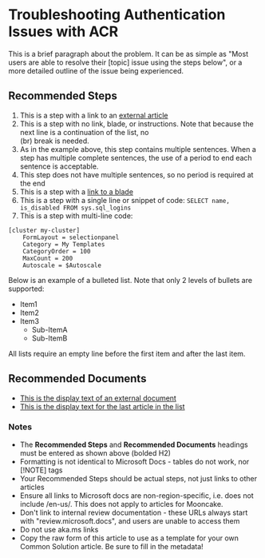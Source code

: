 <properties
  pagetitle="Troubleshooting Authentication Issues with ACR"
  service="microsoft.containerregistry"
  resource="registries"
  ms.author="memladen"
  selfhelptype="Generic"
  supporttopicids="32742822,32742824,32680705,32680708,32680711,32680715,32742835"
  productpesids="16213"
  cloudenvironments="public, fairfax, mooncake, blackforest, ussec, usnat"
  articleid="66b89039-a56b-41d6-846e-458a8a2759df"
  ownershipid="ContainerRegistry_Runtime" />
# Troubleshooting Authentication Issues with ACR

This is a brief paragraph about the problem.  It can be as simple as "Most users are able to resolve their [topic] issue using the steps below", or a more detailed outline of the issue being experienced.

## **Recommended Steps**

1. This is a step with a link to an [external article](https://)
2. This is a step with no link, blade, or instructions. Note that because the next line is a continuation of the list, no <br> (br) break is needed.
3. As in the example above, this step contains multiple sentences. When a step has multiple complete sentences, the use of a period to end each sentence is acceptable.
4. This step does not have multiple sentences, so no period is required at the end
5. This is a step with a [link to a blade](data-blade:extensionName.bladeName.nameOfInputParam.valueOfInputParam)
6. This is a step with a single line or snippet of code: `SELECT name, is_disabled FROM sys.sql_logins`
7. This is a step with multi-line code:

```
[cluster my-cluster]
    FormLayout = selectionpanel
    Category = My Templates
    CategoryOrder = 100
    MaxCount = 200
    Autoscale = $Autoscale
```

Below is an example of a bulleted list. Note that only 2 levels of bullets are supported:

* Item1
* Item2
* Item3
	* Sub-ItemA
	* Sub-ItemB

All lists require an empty line before the first item and after the last item.

## **Recommended Documents**

* [This is the display text of an external document](https://)
* [This is the display text for the last article in the list](http://)

### Notes

* The **Recommended Steps** and **Recommended Documents** headings must be entered as shown above (bolded H2)
* Formatting is not identical to Microsoft Docs - tables do not work, nor [!NOTE] tags
* Your Recommended Steps should be actual steps, not just links to other articles
* Ensure all links to Microsoft docs are non-region-specific, i.e. does not include /en-us/. This does not apply to articles for Mooncake.
* Don't link to internal review documentation - these URLs always start with "review.microsoft.docs", and users are unable to access them
* Do not use aka.ms links
* Copy the raw form of this article to use as a template for your own Common Solution article. Be sure to fill in the metadata!